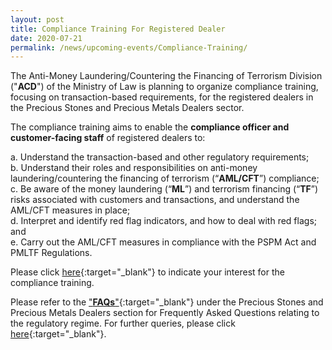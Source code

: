 ```yaml
---
layout: post
title: Compliance Training For Registered Dealer
date: 2020-07-21
permalink: /news/upcoming-events/Compliance-Training/
---
```


The Anti-Money Laundering/Countering the Financing of Terrorism Division ("**ACD**") of the Ministry of Law is planning to organize compliance training, focusing on transaction-based requirements, for the registered dealers in the Precious Stones and Precious Metals Dealers sector.

The compliance training aims to enable the **compliance officer and customer-facing staff** of registered dealers to:

a. Understand the transaction-based and other regulatory requirements; <br>
b. Understand their roles and responsibilities on anti-money laundering/countering the financing of terrorism (“**AML/CFT**”) compliance;<br>
c. Be aware of the money laundering (“**ML**”) and terrorism financing (“**TF**”) risks associated with customers and transactions, and understand the AML/CFT measures in place; <br>
d. Interpret and identify red flag indicators, and how to deal with red flags; and <br>
e. Carry out the AML/CFT measures in compliance with the PSPM Act and PMLTF Regulations.

Please click [here](https://form.gov.sg/#!/5f0fc0c3fefd4e00119dc724){:target="_blank"} to indicate your interest for the compliance training.

Please refer to the ["**FAQs**"](https://va.ecitizen.gov.sg/cfp/customerPages/mlaw/explorefaq.aspx){:target="_blank"} under the Precious Stones and Precious Metals Dealers section for Frequently Asked Questions relating to the regulatory regime. For further queries, please click [here](https://eservices.mlaw.gov.sg/enquiry/){:target="_blank"}.
